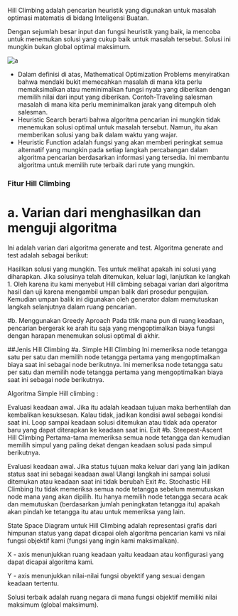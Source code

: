 Hill Climbing adalah pencarian heuristik yang digunakan untuk masalah optimasi matematis di bidang Inteligensi Buatan.

Dengan sejumlah besar input dan fungsi heuristik yang baik, ia mencoba untuk menemukan solusi yang cukup baik untuk masalah tersebut. Solusi ini mungkin bukan global optimal maksimum.

![a](https://user-images.githubusercontent.com/52326074/77150635-e36f1c00-6ac6-11ea-977e-153dd3b862e3.png)

- Dalam definisi di atas, Mathematical Optimization Problems menyiratkan bahwa mendaki bukit memecahkan masalah di mana kita perlu memaksimalkan atau meminimalkan fungsi nyata yang diberikan dengan memilih nilai dari input yang diberikan. Contoh-Traveling salesman masalah di mana kita perlu meminimalkan jarak yang ditempuh oleh salesman.
- Heuristic Search berarti bahwa algoritma pencarian ini mungkin tidak menemukan solusi optimal untuk masalah tersebut. Namun, itu akan memberikan solusi yang baik dalam waktu yang wajar.
- Heuristic Function adalah fungsi yang akan memberi peringkat semua alternatif yang mungkin pada setiap langkah percabangan dalam algoritma pencarian berdasarkan informasi yang tersedia. Ini membantu algoritma untuk memilih rute terbaik dari rute yang mungkin.


### Fitur Hill Climbing
# a. Varian dari menghasilkan dan menguji algoritma
Ini adalah varian dari algoritma generate and test. Algoritma generate and test adalah sebagai berikut:

Hasilkan solusi yang mungkin.
Tes untuk melihat apakah ini solusi yang diharapkan.
Jika solusinya telah ditemukan, keluar lagi, lanjutkan ke langkah 1.
Oleh karena itu kami menyebut Hill climbing sebagai varian dari algoritma hasil dan uji karena mengambil umpan balik dari prosedur pengujian. Kemudian umpan balik ini digunakan oleh generator dalam memutuskan langkah selanjutnya dalam ruang pencarian.

#b. Menggunakan Greedy Aproach
Pada titik mana pun di ruang keadaan, pencarian bergerak ke arah itu saja yang mengoptimalkan biaya fungsi dengan harapan menemukan solusi optimal di akhir.

##Jenis Hill Climbing
#a. Simple Hill Climbing
Ini memeriksa node tetangga satu per satu dan memilih node tetangga pertama yang mengoptimalkan biaya saat ini sebagai node berikutnya. Ini memeriksa node tetangga satu per satu dan memilih node tetangga pertama yang mengoptimalkan biaya saat ini sebagai node berikutnya.

Algoritma Simple Hill climbing :

Evaluasi keadaan awal. Jika itu adalah keadaan tujuan maka berhentilah dan kembalikan kesuksesan. Kalau tidak, jadikan kondisi awal sebagai kondisi saat ini.
Loop sampai keadaan solusi ditemukan atau tidak ada operator baru yang dapat diterapkan ke keadaan saat ini.
Exit
#b. Steepest-Ascent Hill Climbing
Pertama-tama memeriksa semua node tetangga dan kemudian memilih simpul yang paling dekat dengan keadaan solusi pada simpul berikutnya.

Evaluasi keadaan awal. Jika status tujuan maka keluar dari yang lain jadikan status saat ini sebagai keadaan awal
Ulangi langkah ini sampai solusi ditemukan atau keadaan saat ini tidak berubah
Exit
#c. Stochastic Hill Climbing
Itu tidak memeriksa semua node tetangga sebelum memutuskan node mana yang akan dipilih. Itu hanya memilih node tetangga secara acak dan memutuskan (berdasarkan jumlah peningkatan tetangga itu) apakah akan pindah ke tetangga itu atau untuk memeriksa yang lain.

State Space Diagram untuk Hill Climbing
adalah representasi grafis dari himpunan status yang dapat dicapai oleh algoritma pencarian kami vs nilai fungsi objektif kami (fungsi yang ingin kami maksimalkan).

X - axis menunjukkan ruang keadaan yaitu keadaan atau konfigurasi yang dapat dicapai algoritma kami.

Y - axis menunjukkan nilai-nilai fungsi obyektif yang sesuai dengan keadaan tertentu.

Solusi terbaik adalah ruang negara di mana fungsi objektif memiliki nilai maksimum (global maksimum).
